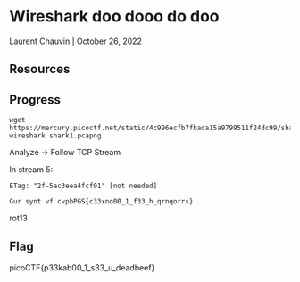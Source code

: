 # Wireshark doo dooo do doo

Laurent Chauvin | October 26, 2022

## Resources

## Progress

```
wget https://mercury.picoctf.net/static/4c996ecfb7fbada15a9799511f24dc99/shark1.pcapng
wireshark shark1.pcapng
```

Analyze -> Follow TCP Stream

In stream 5:
```
ETag: "2f-5ac3eea4fcf01" [not needed]

Gur synt vf cvpbPGS{c33xno00_1_f33_h_qrnqorrs}
```

rot13

## Flag

picoCTF{p33kab00_1_s33_u_deadbeef}
